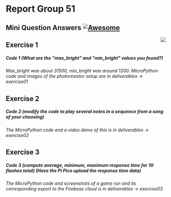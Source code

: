 # Report Group 51
## Mini Question Answers [![Awesome](https://cdn.jsdelivr.net/gh/sindresorhus/awesome@d7305f38d29fed78fa85652e3a63e154dd8e8829/media/badge.svg)](https://github.com/sindresorhus/awesome#readme)
> <img src="icon.png" align="right"/>

## Exercise 1
##### Code 1 (What are the "max_bright" and "min_bright" values you found?)
###### Max_bright was about 31500, min_bright was around 1200. MicroPython code and images of the photoresistor setup are in deliverables -> exercise01


## Exercise 2
##### Code 2 (modify the code to play several notes in a sequence from a song of your choosing)
###### The MicroPython code and a video demo of this is in deliverables -> exercise02

## Exercise 3
##### Code 3 (compute average, minimum, maximum response time for 10 flashes total) (Have the Pi Pico upload the response time data)
###### The MicroPython code and screenshots of a game run and its corresponding export to the Firebase cloud is in deliverables -> exercise03
